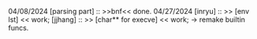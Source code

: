 04/08/2024 [parsing part] :: >>bnf<< done.
04/27/2024 [inryu] :: >> [env lst] << work;
            [jjhang] :: >> [char** for execve] << work; -> remake builtin funcs.
